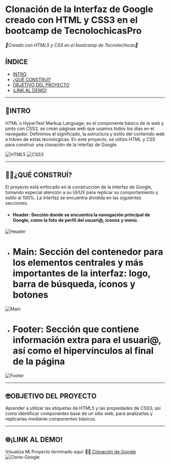 # Clonación de la Interfaz de Google creado con HTML y CSS3 en el bootcamp de TecnolochicasPro
######  💫Creado con HTML5 y CSS en el bootcamp de Tecnolochicas💫

## ÍNDICE
* [INTRO](https://github.com/LizetteRamirez19/Google-Clone/blob/main/README.md#intro)
* [¿QUÉ CONSTRUÍ?](https://github.com/LizetteRamirez19/Google-Clone/blob/main/README.md#%EF%B8%8Fqu%C3%A9-constru%C3%AD)
* [OBJETIVO DEL PROYECTO](
https://github.com/LizetteRamirez19/Google-Clone/blob/main/README.md#objetivo-del-proyecto)
* [¡LINK AL DEMO!](https://github.com/LizetteRamirez19/Google-Clone/blob/main/README.md#link-al-demo)

***
## 📌INTRO
HTML o HyperText Markup Language, es el componente básico de la web y junto con CSS3, se crean páginas web que usamos todos los dias en el navegador. Definimos el significado, la estructura y estilo del contenido web a tráves de estas tecnologícas.
En este proyecto, se utilizo HTML y CSS para construir una clonación de la interfaz de Google.

![HTML5](https://github.com/LizetteRamirez19/Google-Clone/assets/131729881/97f7f411-910f-4da6-9403-e78ef759fc3a)
![CSS3](https://github.com/LizetteRamirez19/Google-Clone/assets/131729881/2d48393a-3a74-4a02-895c-12a3cc30d601)

***
## 👷‍♀️¿QUÉ CONSTRUÍ?
El proyecto está enfocado en la construcción de la interfaz de Google, tomando especial atención a su UI/UX para replicar su comportamiento y estilo al 100%. La interfaz se encuentra dividida en las siguientes secciones:

* #### Header: Sección donde se encuentra la navegación principal de Google, como la foto de perfil del usuari@, íconos y menú.

![Header](https://github.com/LizetteRamirez19/Google-Clone/assets/131729881/b8392473-7d11-4d5f-99a1-12d1d3e0b6e7)

* # Main: Sección del contenedor para los elementos centrales y más importantes de la interfaz: logo, barra de búsqueda, íconos y botones

![Main](https://github.com/LizetteRamirez19/Google-Clone/assets/131729881/61f08c37-ced9-4fcf-b7f7-4c66fd7efa8f)

* # Footer: Sección que contiene información extra para el usuari@, así como el hipervínculos al final de la página

![Footer](https://github.com/LizetteRamirez19/Google-Clone/assets/131729881/9577dd09-0447-4938-a916-a6a493318172)

***
## 🤓OBJETIVO DEL PROYECTO
Aprender a utilizar las etiquetas de HTML5  y las propiedades de CSS3; así como identificar componentes base de un sitio web, para analizarlas y replicarlas mediante componentes básicos.

***
##  🌐¡LINK AL DEMO!
Visualiza Mi Proyecto terminado aquí: 🙋‍♀️[ Clonación de Google](https://lizetteramirez19.github.io/Google-Clone/)
![Clone-Google](https://github.com/LizetteRamirez19/Google-Clone/assets/131729881/4dfcb2bd-5900-4dc9-8e29-081ed5c47713)





